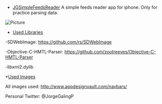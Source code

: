 * [JGSimpleFeedsReader](#JGSimpleFeedsReader)
A simple feeds reader app for iphone. Only for practice parsing data.

![Picture](https://photos-4.dropbox.com/t/0/AAAJhvbBe3RyhJc9FaAnbmG4tcQxm1XmF_tWVsmLavnR_A/12/48757713/png/32x32/3/_/1/2/Captura%20de%20pantalla%20de%20Simulador%20iOS%2020.05.2013%2013.49.06.png/AnTjAp2Zi0MaAD1lIE8k-r5xX-J9UF2V3DGcptbJNro?size=1024x768)

* [Used Libraries](#Used-Libraries)

-SDWebImage: https://github.com/rs/SDWebImage

-Objective-C-HMTL-Parser: https://github.com/zootreeves/Objective-C-HMTL-Parser

-libxml2.dylib

*[Used Images](#Used-Images)

All images used: http://www.appdesignvault.com/navbars/

Personal Twitter: @JorgeGalingP

